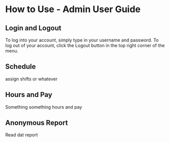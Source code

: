 # How to Use - Admin User Guide
## Login and Logout
To log into your account, simply type in your username and password.
To log out of your account, click the Logout button in the top right corner of the menu.

## Schedule
assign shifts or whatever

## Hours and Pay
Something something hours and pay

## Anonymous Report
Read dat report
